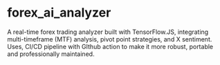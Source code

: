 # forex_ai_analyzer
A real-time forex trading analyzer built with TensorFlow.JS, integrating multi-timeframe (MTF) analysis, pivot point strategies, and X sentiment. Uses, CI/CD pipeline with GIthub action to make it more robust, portable and professionally maintained.
